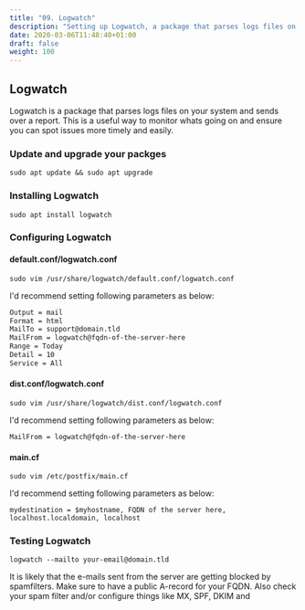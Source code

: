 ```yaml
---
title: "09. Logwatch"
description: "Setting up Logwatch, a package that parses logs files on your system and sends over a report."
date: 2020-03-06T11:48:40+01:00
draft: false
weight: 100
---
```


## Logwatch

Logwatch is a package that parses logs files on your system and sends over a report. This is a useful way to monitor whats going on and ensure you can spot issues more timely and easily.

### Update and upgrade your packges

`sudo apt update && sudo apt upgrade`

### Installing Logwatch

`sudo apt install logwatch`

### Configuring Logwatch

#### default.conf/logwatch.conf

`sudo vim /usr/share/logwatch/default.conf/logwatch.conf`

I'd recommend setting following parameters as below:

```bash
Output = mail
Format = html
MailTo = support@domain.tld
MailFrom = logwatch@fqdn-of-the-server-here
Range = Today
Detail = 10
Service = All
```

#### dist.conf/logwatch.conf

`sudo vim /usr/share/logwatch/dist.conf/logwatch.conf`

I'd recommend setting following parameters as below:

`MailFrom = logwatch@fqdn-of-the-server-here`

#### main.cf

`sudo vim /etc/postfix/main.cf`

I'd recommend setting following parameters as below:

`mydestination = $myhostname, FQDN of the server here, localhost.localdomain, localhost`

### Testing Logwatch

`logwatch --mailto your-email@domain.tld`

It is likely that the e-mails sent from the server are getting blocked by spamfilters. Make sure to have a public A-record for your FQDN. Also check your spam filter and/or configure things like MX, SPF, DKIM and
